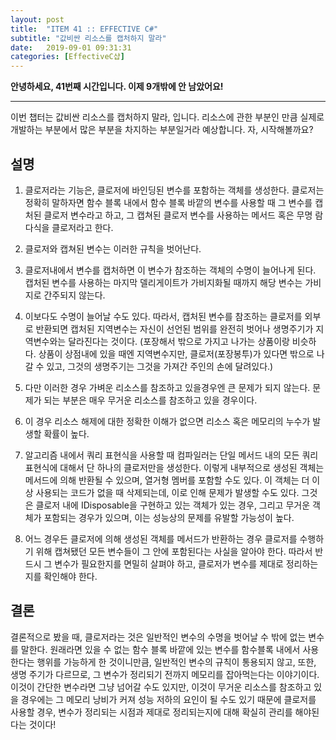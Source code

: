```yaml
---
layout: post
title:  "ITEM 41 :: EFFECTIVE C#"
subtitle: "값비싼 리소스를 캡처하지 말라"
date:   2019-09-01 09:31:31
categories: [EffectiveC샵]
---
```


**안녕하세요, 41번째 시간입니다. 이제 9개밖에 안 남았어요!**

___

이번 챕터는 값비싼 리소스를 캡처하지 말라, 입니다.
리소스에 관한 부분인 만큼 실제로 개발하는 부분에서 많은 부분을 차지하는 부분일거라 예상합니다.
자, 시작해볼까요?


## 설명

1. 클로저라는 기능은, 클로저에 바인딩된 변수를 포함하는 객체를 생성한다. 클로저는 정확히 말하자면 함수 블록 내에서 함수 블록 바깥의 변수를 사용할 때 그 변수를 캡처된 클로저 변수라고 하고, 그 캡쳐된 클로저 변수를 사용하는 메서드 혹은 무명 람다식을 클로저라고 한다.

2. 클로저와 캡쳐된 변수는 이러한 규칙을 벗어난다. 

3. 클로저내에서 변수를 캡처하면 이 변수가 참조하는 객체의 수명이 늘어나게 된다. 캡처된 변수를 사용하는 마지막 델리게이트가 가비지화될 때까지 해당 변수는 가비지로 간주되지 않는다.


4. 이보다도 수명이 늘어날 수도 있다. 따라서, 캡처된 변수를 참조하는 클로저를 외부로 반환되면 캡처된 지역변수는 자신이 선언된 범위를 완전히 벗어나 생명주기가 지역변수와는 달라진다는 것이다.
(포장해서 밖으로 가지고 나가는 상품이랑 비슷하다. 상품이 상점내에 있을 때엔 지역변수지만, 클로저(포장봉투)가 있다면 밖으로 나갈 수 있고, 그것의 생명주기는 그것을 가져간 주인의 손에 달려있다.)
	
5. 다만 이러한 경우 가벼운 리소스를 참조하고 있을경우엔 큰 문제가 되지 않는다. 문제가 되는 부분은 매우 무거운 리소스를 참조하고 있을 경우이다.


6. 이 경우 리소스 해제에 대한 정확한 이해가 없으면 리소스 혹은 메모리의 누수가 발생할 확률이 높다.
	
	
7. 알고리즘 내에서 쿼리 표현식을 사용할 때 컴파일러는 단일 메서드 내의 모든 쿼리 표현식에 대해서 단 하나의 클로저만을 생성한다. 이렇게 내부적으로 생성된 객체는 메서드에 의해 반환될 수 있으며, 열거형 멤버를 포함할 수도 있다. 이 객체는 더 이상 사용되는 코드가 없을 때 삭제되는데, 이로 인해 문제가 발생할 수도 있다. 그것은 클로저 내에 IDisposable을 구현하고 있는 객체가 있는 경우, 그리고 무거운 객체가 포함되는 경우가 있으며, 이는 성능상의 문제를 유발할 가능성이 높다.

8. 어느 경우든 클로저에 의해 생성된 객체를 메서드가 반환하는 경우 클로저를 수행하기 위해 캡쳐됐던 모든 변수들이 그 안에 포함된다는 사실을 알아야 한다. 따라서 반드시 그 변수가 필요한지를 면밀히 살펴야 하고, 클로저가 변수를 제대로 정리하는지를 확인해야 한다.


## 결론
	
결론적으로 봤을 때, 클로저라는 것은 일반적인 변수의 수명을 벗어날 수 밖에 없는 변수를 말한다. 원래라면 있을 수 없는 함수 블록 바깥에 있는 변수를 함수블록 내에서 사용한다는 행위를 가능하게 한 것이니만큼, 일반적인 변수의 규칙이 통용되지 않고, 또한, 생명 주기가 다르므로, 그 변수가 정리되기 전까지 메모리를 잡아먹는다는 이야기이다.
이것이 간단한 변수라면 그냥 넘어갈 수도 있지만, 이것이 무거운 리소스를 참조하고 있을 경우에는 그 메모리 낭비가 커져 성능 저하의 요인이 될 수도 있기 때문에
클로저를 사용할 경우, 변수가 정리되는 시점과 제대로 정리되는지에 대해 확실히 관리를 해야된다는 것이다!


